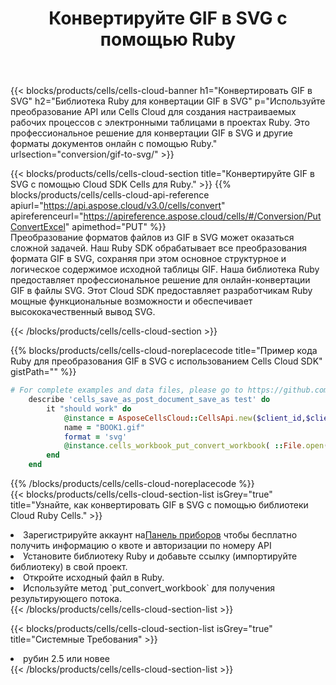﻿---
title:  Конвертируйте GIF в SVG с помощью Ruby
description:  Использование Cloud SDK Aspose.Cells для Ruby для преобразования файла формата GIF в файл формата SVG.
kwords: Excel, Convert GIF to SVG, REST, Ruby
howto: How to convert GIF to SVG using Aspose.Cells Cloud Ruby library.
---
{{< blocks/products/cells/cells-cloud-banner h1="Конвертировать GIF в SVG" h2="Библиотека Ruby для конвертации GIF в SVG" p="Используйте преобразование API или Cells Cloud для создания настраиваемых рабочих процессов с электронными таблицами в проектах Ruby. Это профессиональное решение для конвертации GIF в SVG и другие форматы документов онлайн с помощью Ruby." urlsection="conversion/gif-to-svg/" >}}

{{< blocks/products/cells/cells-cloud-section title="Конвертируйте GIF в SVG с помощью Cloud SDK Cells для Ruby." >}}
{{% blocks/products/cells/cells-cloud-api-reference apiurl="https://api.aspose.cloud/v3.0/cells/convert" apireferenceurl="https://apireference.aspose.cloud/cells/#/Conversion/PutConvertExcel" apimethod="PUT" %}}
<br/>
Преобразование форматов файлов из GIF в SVG может оказаться сложной задачей. Наш Ruby SDK обрабатывает все преобразования формата GIF в SVG, сохраняя при этом основное структурное и логическое содержимое исходной таблицы GIF. Наша библиотека Ruby предоставляет профессиональное решение для онлайн-конвертации GIF в файлы SVG. Этот Cloud SDK предоставляет разработчикам Ruby мощные функциональные возможности и обеспечивает высококачественный вывод SVG.

{{< /blocks/products/cells/cells-cloud-section >}}

{{% blocks/products/cells/cells-cloud-noreplacecode title="Пример кода Ruby для преобразования GIF в SVG с использованием Cells Cloud SDK" gistPath="" %}}
 
```ruby
# For complete examples and data files, please go to https://github.com/aspose-cells-cloud/aspose-cells-cloud-ruby/
    describe 'cells_save_as_post_document_save_as test' do
        it "should work" do
            @instance = AsposeCellsCloud::CellsApi.new($client_id,$client_secret,"v3.0","https://api.aspose.cloud/")
            name = "BOOK1.gif"
            format = 'svg'
            @instance.cells_workbook_put_convert_workbook( ::File.open(File.expand_path("data/"+name),"r")  {|io| io.read(io.size) },{:format=>format})     
        end
    end
```
 
{{% /blocks/products/cells/cells-cloud-noreplacecode %}}
<br/>
{{< blocks/products/cells/cells-cloud-section-list isGrey="true" title="Узнайте, как конвертировать GIF в SVG с помощью библиотеки Cloud Ruby Cells." >}}
<li> Зарегистрируйте аккаунт на<a href="https://dashboard.aspose.cloud/">Панель приборов</a> чтобы бесплатно получить информацию о квоте и авторизации по номеру API</li>
<li>Установите библиотеку Ruby и добавьте ссылку (импортируйте библиотеку) в свой проект.</li>
<li>Откройте исходный файл в Ruby.</li>
<li>Используйте метод `put_convert_workbook` для получения результирующего потока.</li>
{{< /blocks/products/cells/cells-cloud-section-list >}}

{{< blocks/products/cells/cells-cloud-section-list isGrey="true" title="Системные Требования" >}}
<li>рубин 2.5 или новее</li>
{{< /blocks/products/cells/cells-cloud-section-list >}}
